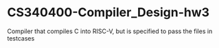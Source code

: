 # CS340400-Compiler_Design-hw3
Compiler that compiles C into RISC-V, but is specified to pass the files in testcases
